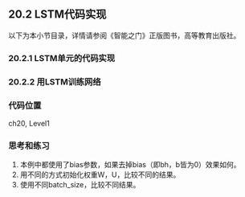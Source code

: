 <!--Copyright © Microsoft Corporation. All rights reserved.
  适用于[License](https://github.com/Microsoft/ai-edu/blob/master/LICENSE.md)版权许可-->

## 20.2 LSTM代码实现

以下为本小节目录，详情请参阅《智能之门》正版图书，高等教育出版社。


### 20.2.1 LSTM单元的代码实现


### 20.2.2 用LSTM训练网络


### 代码位置

ch20, Level1

### 思考和练习

1. 本例中都使用了bias参数，如果去掉bias（即bh，b皆为0）效果如何。
2. 用不同的方式初始化权重W，U，比较不同的结果。
3. 使用不同batch_size，比较不同结果。
